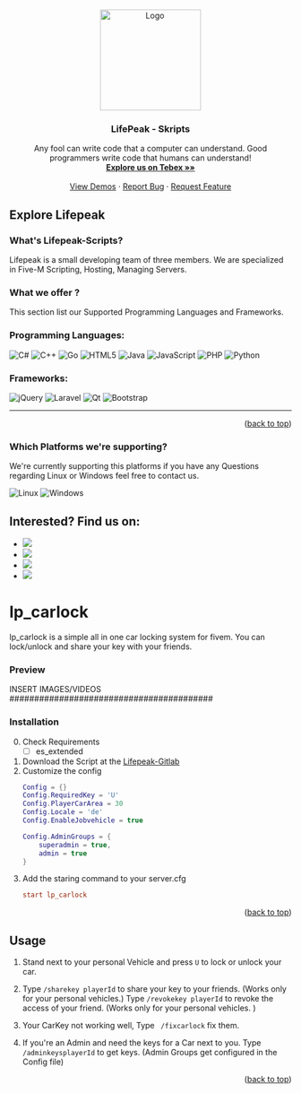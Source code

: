 

<a name="readme-top"></a>

<!-- PROJECT LOGO -->
<br />
<div align="center">
  <a href="https://discord.gg/G9zzDPvF4Y">
    <img src="https://i.imgur.com/kqu8Gp4.png" alt="Logo" width="180" height="180">
  </a>

  <h3 align="center">LifePeak - Skripts</h3>

  <p align="center">
    Any fool can write code that a computer can understand. Good programmers write code that humans can understand!
    <br />
    <a href="https://lifepeak-scripts.tebex.io"><strong>Explore us on Tebex  »»</strong></a>
    <br />
    <br />
    <a href="https://www.youtube.com/channel/UC8tftArZtDQz_0bohnnidoA">View Demos</a>
    ·
    <a href="https://discord.gg/G9zzDPvF4Y">Report Bug</a>
    ·
    <a href="https://discord.gg/G9zzDPvF4Y">Request Feature</a>
  </p>
</div>



<!-- TABLE OF CONTENTS 
<details>
  <summary>Table of Contents</summary>
  <ol>
    <li>
      <a href="#about-the-project">About The Project</a>
      <ul>
        <li><a href="#built-with">Built With</a></li>
      </ul>
    </li>
    <li>
      <a href="#getting-started">Getting Started</a>
      <ul>
        <li><a href="#prerequisites">Prerequisites</a></li>
        <li><a href="#installation">Installation</a></li>
      </ul>
    </li>
    <li><a href="#usage">Usage</a></li>
    <li><a href="#roadmap">Roadmap</a></li>
    <li><a href="#contributing">Contributing</a></li>
    <li><a href="#license">License</a></li>
    <li><a href="#contact">Contact</a></li>
    <li><a href="#acknowledgments">Acknowledgments</a></li>
  </ol>
</details>
-->


<!-- ABOUT THE PROJECT -->
## Explore Lifepeak
### What's Lifepeak-Scripts?
Lifepeak is a small developing team of three members. We are specialized in Five-M Scripting, Hosting, Managing Servers.






### What we offer ?

This section list our Supported Programming Languages and Frameworks.

### Programming Languages:
![C#](https://img.shields.io/badge/c%23-%23239120.svg?style=for-the-badge&logo=c-sharp&logoColor=white)
![C++](https://img.shields.io/badge/c++-%2300599C.svg?style=for-the-badge&logo=c%2B%2B&logoColor=white)
![Go](https://img.shields.io/badge/go-%2300ADD8.svg?style=for-the-badge&logo=go&logoColor=white)
![HTML5](https://img.shields.io/badge/html5-%23E34F26.svg?style=for-the-badge&logo=html5&logoColor=white)
![Java](https://img.shields.io/badge/java-%23ED8B00.svg?style=for-the-badge&logo=java&logoColor=white)
![JavaScript](https://img.shields.io/badge/javascript-%23323330.svg?style=for-the-badge&logo=javascript&logoColor=%23F7DF1E)
![PHP](https://img.shields.io/badge/php-%23777BB4.svg?style=for-the-badge&logo=php&logoColor=white)
![Python](https://img.shields.io/badge/python-3670A0?style=for-the-badge&logo=python&logoColor=ffdd54)

### Frameworks:
![jQuery](https://img.shields.io/badge/jquery-%230769AD.svg?style=for-the-badge&logo=jquery&logoColor=white)
![Laravel](https://img.shields.io/badge/laravel-%23FF2D20.svg?style=for-the-badge&logo=laravel&logoColor=white)
![Qt](https://img.shields.io/badge/Qt-%23217346.svg?style=for-the-badge&logo=Qt&logoColor=white)
![Bootstrap](https://img.shields.io/badge/bootstrap-%23563D7C.svg?style=for-the-badge&logo=bootstrap&logoColor=white)

--------------
<p align="right">(<a href="#readme-top">back to top</a>)</p>

### Which Platforms we're supporting?
We're currently supporting this platforms if you have any Questions regarding Linux or Windows feel free to contact us.

![Linux](https://img.shields.io/badge/Linux-FCC624?style=for-the-badge&logo=linux&logoColor=black)
![Windows](https://img.shields.io/badge/Windows-0078D6?style=for-the-badge&logo=windows&logoColor=white)


## Interested? Find us on:

 * [![](https://img.shields.io/badge/Lifepeak-%237289DA.svg?style=for-the-badge&logo=discord&logoColor=white)](https://discord.gg/G9zzDPvF4Y)
 * [![](https://img.shields.io/badge/YouTube-%23FF0000.svg?style=for-the-badge&logo=YouTube&logoColor=white)](https://discord.gg/G9zzDPvF4Y)
 * [![](https://img.shields.io/badge/gitlab-%23181717.svg?style=for-the-badge&logo=gitlab&logoColor=white)](https://gitlab.lifepeak.de/lifepeak-freescripts)
 * [![](https://img.shields.io/badge/Google%20Chrome-4285F4?style=for-the-badge&logo=GoogleChrome&logoColor=yellow)](https://lifepeak.de/)

<!-- GETTING STARTED -->
# lp_carlock

lp_carlock is a simple all in one car locking system for fivem.
You can lock/unlock and share your key with your friends.


### Preview
INSERT IMAGES/VIDEOS
#########################################
  

### Installation
0. Check Requirements
      - [ ] es_extended
1. Download the Script at the [Lifepeak-Gitlab](https://gitlab.lifepeak.de/lifepeak-freescripts/lp_carlock)
2. Customize the config
   ```lua
   Config = {}
   Config.RequiredKey = 'U'
   Config.PlayerCarArea = 30
   Config.Locale = 'de'
   Config.EnableJobvehicle = true
   
   Config.AdminGroups = {
	   superadmin = true,
	   admin = true
   }
   
   ```
3. Add the staring command to your server.cfg
   ```cfg
   start lp_carlock
   ```

<p align="right">(<a href="#readme-top">back to top</a>)</p>



<!-- USAGE EXAMPLES -->
## Usage
1. Stand next to your personal Vehicle and press ```U``` to lock or unlock your car.

2. Type `` /sharekey playerId `` to share your key to your friends. (Works only for your personal vehicles.)
Type `` /revokekey playerId `` to revoke the access of your friend. (Works only for your personal vehicles. )
3. Your CarKey not working well, Type `` /fixcarlock`` fix them.
4. If you're an Admin and need the keys for a Car next to you. Type ``` /adminkeysplayerId ``` to get keys. (Admin Groups get configured in the Config file)

<p align="right">(<a href="#readme-top">back to top</a>)</p>



<!-- CONTRIBUTING 
## Contributing

Contributions are what make the open source community such an amazing place to learn, inspire, and create. Any contributions you make are **greatly appreciated**.

If you have a suggestion that would make this better, please fork the repo and create a pull request. You can also simply open an issue with the tag "enhancement".
Don't forget to give the project a star! Thanks again!

1. Fork the Project
2. Create your Feature Branch (`git checkout -b feature/AmazingFeature`)
3. Commit your Changes (`git commit -m 'Add some AmazingFeature'`)
4. Push to the Branch (`git push origin feature/AmazingFeature`)
5. Open a Pull Request

<p align="right">(<a href="#readme-top">back to top</a>)</p>
-->

